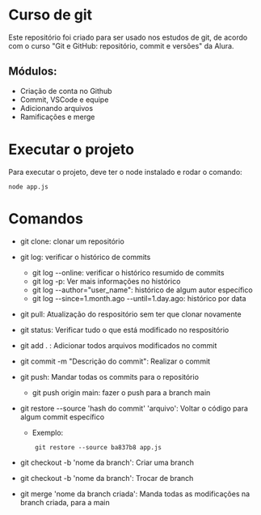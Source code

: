 <h1>Curso de git</h1>

Este repositório foi criado para ser usado nos estudos de git, de acordo com o curso "Git e GitHub: repositório, commit e versões" da Alura. 

<h2>Módulos: </h2>

* Criação de conta no Github
* Commit, VSCode e equipe
* Adicionando arquivos
* Ramificações e merge

<h1>Executar o projeto </h1>

Para executar o projeto, deve ter o node instalado e rodar o comando: 

```
node app.js
```
<h1>Comandos</h1>

* git clone: clonar um repositório

* git log: verificar o histórico de commits
    * git log --online: verificar o histórico resumido de commits
    * git log -p: Ver mais informações no histórico
    * git log --author="user_name": histórico de algum autor específico
    * git log --since=1.month.ago --until=1.day.ago: histórico por data

* git pull: Atualização do respositório sem ter que clonar novamente

* git status: Verificar tudo o que está modificado no respositório

* git add . : Adicionar todos arquivos modificados no commit

* git commit -m "Descrição do commit": Realizar o commit

* git push: Mandar todas os commits para o repositório
    * git push origin main: fazer o push para a branch main

* git restore --source 'hash do commit' 'arquivo': Voltar o código para algum commit específico
    * Exemplo:
    ```
        git restore --source ba837b8 app.js
    ```

* git checkout -b 'nome da branch': Criar uma branch

* git checkout -b 'nome da branch': Trocar de branch

* git merge 'nome da branch criada': Manda todas as modificações na branch criada, para a main

